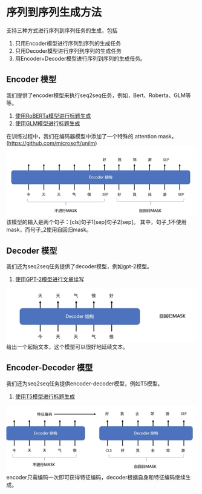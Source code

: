 # 序列到序列生成方法

支持三种方式进行序列到序列任务的生成，包括
1. 只用Encoder模型进行序列到序列的生成任务 
2. 只用Decoder模型进行序列到序列的生成任务 
3. 用Encoder+Decoder模型进行序列到序列的生成任务。

## Encoder 模型
我们提供了encoder模型来执行seq2seq任务，例如，Bert、Roberta、GLM等等。

1. [使用RoBERTa模型进行标题生成](https://github.com/BAAI-Open/FlagAI/tree/master/examples/roberta_title_generation)
2. [使用GLM模型进行标题生成](https://github.com/BAAI-Open/FlagAI/tree/master/examples/glm_title_generation)
   
在训练过程中，我们在编码器模型中添加了一个特殊的 attention mask。(https://github.com/microsoft/unilm)
![encoder_mask](../docs/img/encoder_mask.png)
该模型的输入是两个句子：[cls]句子1[sep]句子2[sep]。
其中，句子_1不使用mask，而句子_2使用自回归mask。

## Decoder 模型
我们还为seq2seq任务提供了decoder模型，例如gpt-2模型。
1. [使用GPT-2模型进行文章续写](https://github.com/BAAI-Open/FlagAI/blob/master/quickstart/writing_ch.py)

![decoder_mask](../docs/img/decoder_mask.png)
给出一个起始文本，这个模型可以很好地延续文本。

## Encoder-Decoder 模型
我们还为seq2seq任务提供encoder-decoder模型，例如T5模型。
1. [使用T5模型进行标题生成](https://github.com/BAAI-Open/FlagAI/tree/master/examples/t5_title_generation)


![encoder_decoder_mask](../docs/img/encoder_decoder_mask.png)
encoder只需编码一次即可获得特征编码，decoder根据自身和特征编码继续生成。